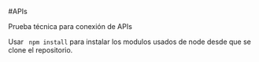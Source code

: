 #APIs

Prueba técnica para conexión de APIs

Usar ``` npm install``` para instalar los modulos usados de node desde que se clone 
el repositorio.